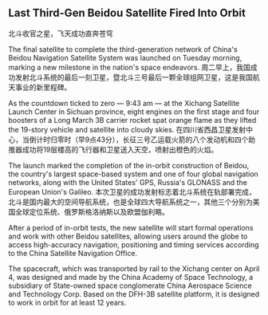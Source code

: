 ## Last Third-Gen Beidou Satellite Fired Into Orbit
北斗收官之星，飞天成功直奔苍穹

The final satellite to complete the third-generation network of China's Beidou Navigation Satellite System was launched on Tuesday morning, marking a new milestone in the nation's space endeavors. 
周二早上，我国成功发射北斗系统的最后一刻卫星，暨北斗三号最后一颗全球组网卫星，这是我国航天事业的新里程碑。

As the countdown ticked to zero — 9:43 am — at the Xichang Satellite Launch Center in Sichuan province, eight engines on the first stage and four boosters of a Long March 3B carrier rocket spat orange flame as they lifted the 19-story vehicle and satellite into cloudy skies. 
在四川省西昌卫星发射中心，当倒计时归零时（早9点43分），长征三号乙运载火箭的八个发动机和四个助推器成功将19层楼高的飞行器和卫星送入天空，喷射出橙色的火焰。

The launch marked the completion of the in-orbit construction of Beidou, the country's largest space-based system and one of four global navigation networks, along with the United States' GPS, Russia's GLONASS and the European Union's Galileo. 
本次卫星的成功发射标志着北斗系统在轨部署完成，北斗是国内最大的空间导航系统，也是全球四大导航系统之一，其他三个分别为美国全球定位系统、俄罗斯格洛纳斯以及欧盟伽利略。

After a period of in-orbit tests, the new satellite will start formal operations and work with other Beidou satellites, allowing users around the globe to access high-accuracy navigation, positioning and timing services according to the China Satellite Navigation Office. 


The spacecraft, which was transported by rail to the Xichang center on April 4, was designed and made by the China Academy of Space Technology, a subsidiary of State-owned space conglomerate China Aerospace Science and Technology Corp. Based on the DFH-3B satellite platform, it is designed to work in orbit for at least 12 years. 
